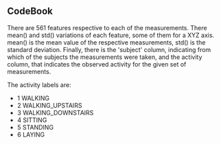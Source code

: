 ## CodeBook
There are 561 features respective to each of the measurements. There
mean() and std() variations of each feature, some of them for a XYZ
axis. mean() is the mean value of the respective measurements, std() is
the standard deviation. Finally, there is the 'subject' column,
indicating from which of the subjects the measurements were taken, and
the activity column, that indicates the observed activity for the given
set of measurements.

The activity labels are:
* 1 WALKING
* 2 WALKING_UPSTAIRS
* 3 WALKING_DOWNSTAIRS
* 4 SITTING
* 5 STANDING
* 6 LAYING

